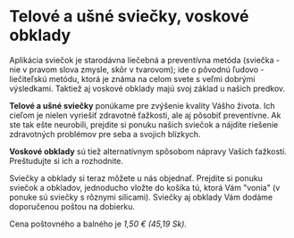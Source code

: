 Telové a ušné sviečky, voskové obklady
======================================

Aplikácia sviečok je starodávna liečebná a preventívna metóda (sviečka - nie v
pravom slova zmysle, skôr v tvarovom); ide o pôvodnú ľudovo - liečiteľskú
metódu, ktorá je známa na celom svete s veľmi dobrými výsledkami. Taktiež aj
voskové obklady majú svoj základ u našich predkov.

**Telové a ušné sviečky** ponúkame pre zvýšenie kvality Vášho života. Ich cieľom
je nielen vyriešiť zdravotné ťažkosti, ale aj pôsobiť preventívne. Ak ste tak
ešte neurobili, prejdite si ponuku našich sviečok a nájdite riešenie zdravotných
problémov pre seba a svojich blízkych.

**Voskové obklady** sú tiež alternatívnym spôsobom nápravy Vašich ťažkostí.
Preštudujte si ich a rozhodnite.

Sviečky a obklady si teraz môžete u nás objednať. Prejdite si ponuku sviečok a
obkladov, jednoducho vložte do košíka tú, ktorá Vám "vonia" (v ponuke sú sviečky
s rôznymi silicami). Sviečky aj obklady Vám dodáme doporučenou poštou na
dobierku.

Cena poštovného a balného je *1,50 € (45,19 Sk).*
